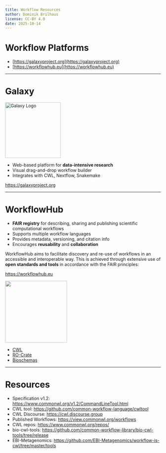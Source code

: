 ```yaml
---
title: Workflow Resources
author: Dominik Brilhaus
license: CC-BY 4.0
date: 2025-10-14
---
```


# Workflow Platforms

- [https://galaxyproject.org](https://galaxyproject.org)  
- [https://workflowhub.eu](https://workflowhub.eu)

---

# Galaxy

<img src="https://galaxyproject.org/images/galaxy_logo_blue.png" alt="Galaxy Logo" width="180"/>

- Web-based platform for **data-intensive research**
- Visual drag-and-drop workflow builder
- Integrates with CWL, Nextflow, Snakemake

https://galaxyproject.org

---

# WorkflowHub

- **FAIR registry** for describing, sharing and publishing scientific computational workflows
- Supports multiple workflow languages  
- Provides metadata, versioning, and citation info  
- Encourages **reusability** and **collaboration**

WorkflowHub aims to facilitate discovery and re-use of workflows in an accessible and interoperable way. This is achieved through extensive use of **open standards and tools** in accordance with the FAIR principles:

https://workflowhub.eu

<img src="./images/workflowhub-logo.svg" width="200px"/>

- [CWL](https://www.commonwl.org/)
- [RO-Crate](https://www.researchobject.org/ro-crate/)
- [Bioschemas](https://bioschemas.org/)

---

# Resources

- Specification v1.2: https://www.commonwl.org/v1.2/CommandLineTool.html
- CWL tool: https://github.com/common-workflow-language/cwltool
- CWL Discourse: https://cwl.discourse.group
- Published Workflows: https://view.commonwl.org/workflows
- CWL repos: https://www.commonwl.org/repos/
- bio-cwl-tools: https://github.com/common-workflow-library/bio-cwl-tools/tree/release
- EBI-Metagenomics: https://github.com/EBI-Metagenomics/workflow-is-cwl/tree/master/tools